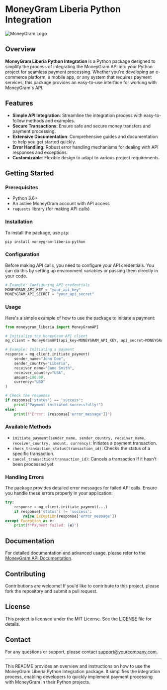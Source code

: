 # MoneyGram Liberia Python Integration

![MoneyGram Logo](https://corporate.moneygram.com/images/MGI2_Corporate/MG_Logo_About_Page.png)

## Overview

**MoneyGram Liberia Python Integration** is a Python package designed to simplify the process of integrating the MoneyGram API into your Python project for seamless payment processing. Whether you're developing an e-commerce platform, a mobile app, or any system that requires payment services, this package provides an easy-to-use interface for working with MoneyGram's API.

## Features

- **Simple API Integration**: Streamline the integration process with easy-to-follow methods and examples.
- **Secure Transactions**: Ensure safe and secure money transfers and payment processing.
- **Extensive Documentation**: Comprehensive guides and documentation to help you get started quickly.
- **Error Handling**: Robust error handling mechanisms for dealing with API responses and exceptions.
- **Customizable**: Flexible design to adapt to various project requirements.

## Getting Started

### Prerequisites

- Python 3.6+
- An active MoneyGram account with API access
- `requests` library (for making API calls)

### Installation

To install the package, use `pip`:

```bash
pip install moneygram-liberia-python
```

### Configuration

Before making API calls, you need to configure your API credentials. You can do this by setting up environment variables or passing them directly in your code.

```python
# Example: Configuring API credentials
MONEYGRAM_API_KEY = "your_api_key"
MONEYGRAM_API_SECRET = "your_api_secret"
```

### Usage

Here's a simple example of how to use the package to initiate a payment:

```python
from moneygram_liberia import MoneyGramAPI

# Initialize the MoneyGram API client
mg_client = MoneyGramAPI(api_key=MONEYGRAM_API_KEY, api_secret=MONEYGRAM_API_SECRET)

# Example: Initiating a payment
response = mg_client.initiate_payment(
    sender_name="John Doe",
    sender_country="Liberia",
    receiver_name="Jane Smith",
    receiver_country="USA",
    amount=100.00,
    currency="USD"
)

# Check the response
if response['status'] == 'success':
    print("Payment initiated successfully!")
else:
    print(f"Error: {response['error_message']}")
```

### Available Methods

- `initiate_payment(sender_name, sender_country, receiver_name, receiver_country, amount, currency)`: Initiates a payment transaction.
- `check_transaction_status(transaction_id)`: Checks the status of a specific transaction.
- `cancel_transaction(transaction_id)`: Cancels a transaction if it hasn't been processed yet.

### Handling Errors

The package provides detailed error messages for failed API calls. Ensure you handle these errors properly in your application:

```python
try:
    response = mg_client.initiate_payment(...)
    if response['status'] != 'success':
        raise Exception(response['error_message'])
except Exception as e:
    print(f"Payment failed: {e}")
```

## Documentation

For detailed documentation and advanced usage, please refer to the [MoneyGram API Documentation](https://developer.moneygram.com/).

## Contributing

Contributions are welcome! If you'd like to contribute to this project, please fork the repository and submit a pull request.

## License

This project is licensed under the MIT License. See the [LICENSE](LICENSE) file for details.

## Contact

For any questions or support, please contact [support@yourcompany.com](mailto:support@yourcompany.com).

---

This README provides an overview and instructions on how to use the MoneyGram Liberia Python Integration package. It simplifies the integration process, enabling developers to quickly implement payment processing with MoneyGram in their Python projects.
